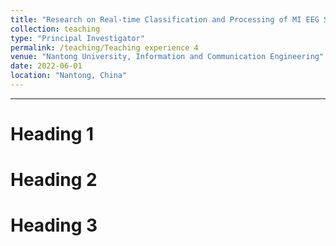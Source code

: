 ```yaml
---
title: "Research on Real-time Classification and Processing of MI EEG Signals and Control of External Devices"
collection: teaching
type: "Principal Investigator"
permalink: /teaching/Teaching experience 4
venue: "Nantong University, Information and Communication Engineering"
date: 2022-06-01
location: "Nantong, China"
---
```


---

Heading 1
======

Heading 2
======

Heading 3
======
